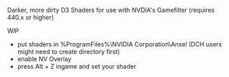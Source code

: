 Darker, more dirty D3 Shaders for use with NVDIA's Gamefilter (requires 440.x or higher)

WIP

- put shaders in %ProgramFiles%\NVIDIA Corporation\Ansel (DCH users might need to create directory first)
- enable NV Overlay
- press Alt + Z ingame and set your shader
